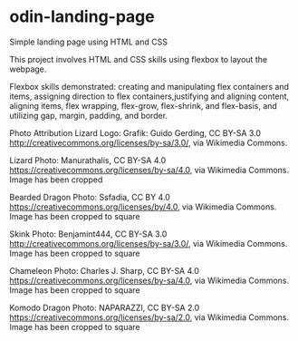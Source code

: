 # odin-landing-page
Simple landing page using HTML and CSS

This project involves HTML and CSS skills using flexbox to layout the webpage. 

Flexbox skills demonstrated: creating and manipulating flex containers and items, assigning direction to flex containers,justifying and aligning content, aligning items, flex wrapping, flex-grow, flex-shrink, and flex-basis, and utilizing gap, margin, padding, and border.

Photo Attribution
Lizard Logo:
    Grafik: Guido Gerding, CC BY-SA 3.0 <http://creativecommons.org/licenses/by-sa/3.0/>, via Wikimedia Commons.

Lizard Photo:
    Manurathalis, CC BY-SA 4.0 <https://creativecommons.org/licenses/by-sa/4.0>, via Wikimedia Commons.
    Image has been cropped

Bearded Dragon Photo:
    Ssfadia, CC BY 4.0 <https://creativecommons.org/licenses/by/4.0>, via Wikimedia Commons.
    Image has been cropped to square

Skink Photo:
    Benjamint444, CC BY-SA 3.0 <http://creativecommons.org/licenses/by-sa/3.0/>, via Wikimedia Commons.
    Image has been cropped to square

Chameleon Photo:
    Charles J. Sharp, CC BY-SA 4.0 <https://creativecommons.org/licenses/by-sa/4.0>, via Wikimedia Commons.
    Image has been cropped to square

Komodo Dragon Photo:
    NAPARAZZI, CC BY-SA 2.0 <https://creativecommons.org/licenses/by-sa/2.0>, via Wikimedia Commons.
    Image has been cropped to square
